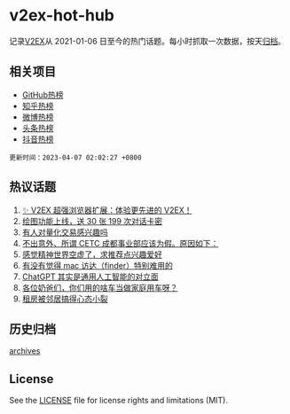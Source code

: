 # v2ex-hot-hub

 记录[V2EX](https://www.v2ex.com/)从 2021-01-06 日至今的热门话题。每小时抓取一次数据，按天[归档](archives)。
 
 ## 相关项目

- [GitHub热榜](https://github.com/it985/github-hot-hub)
- [知乎热榜](https://github.com/it985/zhihu-hot-hub)
- [微博热榜](https://github.com/it985/weibo-hot-hub)
- [头条热榜](https://github.com/it985/toutiao-hot-hub)
- [抖音热榜](https://github.com/it985/douyin-hot-hub)


 `更新时间：2023-04-07 02:02:27 +0800`

## 热议话题

1. [✨ V2EX 超强浏览器扩展：体验更先进的 V2EX！](https://www.v2ex.com/t/930155)
1. [绘图功能上线，送 30 张 199 次对话卡密](https://www.v2ex.com/t/930125)
1. [有人对量化交易感兴趣吗](https://www.v2ex.com/t/930302)
1. [不出意外、所谓 CETC 成都事业部应该为假。原因如下：](https://www.v2ex.com/t/930215)
1. [感觉精神世界空虚了，求推荐点兴趣爱好](https://www.v2ex.com/t/930191)
1. [有没有觉得 mac 访达（finder）特别难用的](https://www.v2ex.com/t/930250)
1. [ChatGPT 其实是通用人工智能的对立面](https://www.v2ex.com/t/930154)
1. [各位奶爸们，你们用的啥车当做家庭用车呀？](https://www.v2ex.com/t/930129)
1. [租房被邻居搞得心态小裂](https://www.v2ex.com/t/930348)

## 历史归档

[archives](archives)

## License

See the [LICENSE](LICENSE) file for license rights and limitations (MIT).
